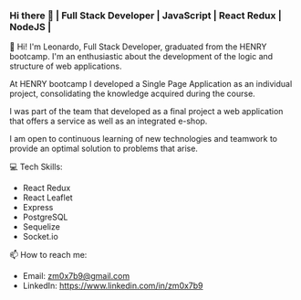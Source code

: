 ### Hi there :satellite: | Full Stack Developer | JavaScript | React Redux | NodeJS |

:microscope: Hi! I'm Leonardo, Full Stack Developer, graduated from the HENRY bootcamp. I'm an enthusiastic about the development of the logic and structure of web applications.

At HENRY bootcamp I developed a Single Page Application as an individual project, consolidating the knowledge acquired during the course. 

I was part of the team that developed as a final project a web application that offers a service as well as an integrated e-shop.

I am open to continuous learning of new technologies and teamwork to provide an optimal solution to problems that arise.

:computer: Tech Skills:
 <ul>
  <li>React Redux</li>
  <li>React Leaflet</li>
  <li>Express</li>
  <li>PostgreSQL</li>
  <li>Sequelize</li>
  <li>Socket.io</li>
 </ul>
📫 How to reach me: 
<ul>
 <li>Email: <a href="mailto:zm0x7b9@gmail.com">zm0x7b9@gmail.com</a></li>
 <li>LinkedIn: <a href="https://www.linkedin.com/in/zm0x7b9/" target="_blank">https://www.linkedin.com/in/zm0x7b9</a></li>
</ul>
<!--
**zm0x7b9/zm0x7b9** is a ✨ _special_ ✨ repository because its `README.md` (this file) appears on your GitHub profile.

Here are some ideas to get you started:

- 🔭 I’m currently working on ...
- 🌱 I’m currently learning ...
- 👯 I’m looking to collaborate on ...
- 🤔 I’m looking for help with ...
- 💬 Ask me about ...
- 📫 How to reach me: ...
- 😄 Pronouns: ...
- ⚡ Fun fact: ...
-->
